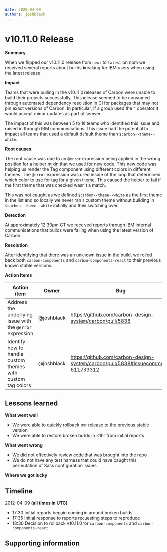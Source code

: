 ```yaml
---
date: 2020-04-09
authors: joshblack
---
```


<!-- alex disable colors -->

# v10.11.0 Release

**Summary**

<!-- What is a one or two-line summary of the event that occurred? -->

When we flipped our v10.11.0 release from `next` to `latest` on npm we received
several reports about builds breaking for IBM users when using the latest
release.

**Impact**

<!-- What was the scope of impact from the event occuring? How many teams were
impacted? -->

Teams that were pulling in the v10.11.0 releases of Carbon were unable to build
their projects successfully. This release seemed to be consumed through
automated dependency resolution in CI for packages that may not pin exact
versions of Carbon. In particular, if a group used the `^` operator it would
accept minor updates as part of semver.

The impact of this was between 5 to 10 teams who identified this issue and
raised in through IBM communications. This issue had the potential to impact all
teams that used a default default theme than `$carbon--theme--white`.

**Root causes**:

<!-- Looking back, what ended up being the main reasons why this event occurred?
-->

The root cause was due to an `@error` expression being applied in the wrong
position for a helper mixin that we used for new code. This new code was helping
us render the Tag component using different colors in different themes. The
`@error` expression was used inside of the loop that determined which color to
use for tag for a given theme. This caused the helper to fail if the first theme
that was checked wasn't a match.

This was not caught as we defined `$carbon--theme--white` as the first theme in
the list and so locally we never ran a custom theme without building in
`$carbon--theme--white` initially and then switching over.

**Detection**

<!-- How did we find out or discover that this event had occurred? -->

At approximately 12:30pm CT we received reports through IBM internal
communications that builds were failing when using the latest version of Carbon.

**Resolution**

<!-- How did we end up addressing this event in order to mitigate impact? -->

After identifying that there was an unknown issue in the build, we rolled back
both `carbon-components` and `carbon-components-react` to their previous known
stable versions.

**Action Items**

<!-- What are the action items that came out of this postmortem? Reference
issues and Pull Requests in the "Bug" column with the appropriate owners -->

| Action item                                                 | Owner      | Bug                                                                             |
| ----------------------------------------------------------- | ---------- | ------------------------------------------------------------------------------- |
| Address the underlying issue with the `@error` expression   | @joshblack | https://github.com/carbon-design-system/carbon/pull/5838                        |
| Identify how to handle custom themes with custom tag colors | @joshblack | https://github.com/carbon-design-system/carbon/pull/5838#issuecomment-611739312 |

## Lessons learned

**What went well**

- We were able to quickly rollback our release to the previous stable version
- We were able to restore broken builds in <1hr from initial reports

**What went wrong**

- We did not effectively review code that was brought into the repo
- We do not have any test harness that could have caught this permutation of
  Sass configuration issues

**Where we got lucky**

## Timeline

2012-04-09 **(all times in UTC)**

- 17:30 Initial reports begain coming in around broken builds
- 17:35 Initial response to reports requesting steps to reproduce
- 18:30 Decision to rollback v10.11.0 for `carbon-components` and
  `carbon-components-react`

## Supporting information

<!-- Any additional information that you might reference earlier on in the
postmortem -->
